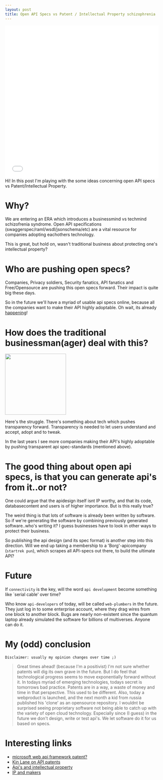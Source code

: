 ```yaml
---
layout: post
title: Open API Specs vs Patent / Intellectual Property schizophrenia
---
```


<iframe src="//player.vimeo.com/video/124935059" width="100%" height="500" frameborder="0" webkitallowfullscreen mozallowfullscreen allowfullscreen></iframe> 

<div class="message">
  Hi! In this post I'm playing with the some ideas concerning open API specs vs Patent/Intellectual Property.
  
</div>

# Why?

We are entering an ERA which introduces a businessmind vs techmind schizofrenia syndrome.
Open API specifications (swaggerspec/raml/wsdl/jsonschema/etc) are a vital resource for companies adopting eachothers technology. 

This is great, but hold on, wasn't traditional business about protecting one's intellectual property? 

# Who are pushing open specs?

Companies, Privacy soldiers, Security fanatics, API fanatics and Free/Opensource are pushing this open specs forward. Their impact is quite big these days.

So in the future we'll have a myriad of usable api specs online, because all the companies want to make their API highly adoptable.
Oh wait, its already [happening](http://apicommons.org/)!

# How does the traditional businessman(ager) deal with this?

<img src="https://media4.giphy.com/media/UuIpr1iwXkRgY/200.gif" style="width:200px"/>

Here's the struggle.
There's something about tech which pushes transparency forward.
Transparency is needed to let users understand and accept, adopt and to tweak.

In the last years I see more companies making their API's highly adoptable by pushing transparent api spec-standards (mentioned above).

# The good thing about open api specs, is that you can generate api's from it..or not?

One could argue that the apidesign itself isnt IP worthy, and that its code, databasecontent and users is of higher importance.
But is this really true?

The weird thing is that lots of software is already been written by software.
So if we're generating the software by combining previously generated software..who's writing it?
I guess businesses have to look in other ways to protect their business.

So publishing the api design (and its spec format) is another step into this direction.
Will we end up taking a membership to a 'Borg'-apicompany (`startrek pun`), which scrapes all API-specs out there, to build the ultimate API?

# Future 

If `connectivity` is the key, will the word `api development` become something like `serial cable' over time?

Who know `api-developers` of today, will be called `web-plumbers` in the future.
They just log in to some enterprise account, where they drag wires from one block to another block.
Bugs are nearly non-existent since the quantum laptop already simulated the software for billions of multiverses.
Anyone can do it.

# My (odd) conclusion

`Disclaimer: usually my opinion changes over time ;)`

> Great times ahead! (because I'm a positivist)
> I'm not sure whether patents will dig its own grave in the future.
> But I do feel that technological progress seems to move exponentially forward without it.
> In todays myriad of emerging technologies, todays secret is tomorrows bad practice.
> Patents are in a way, a waste of money and time in that perspective.
> This used to be different.
> Also, today a webproduct is launched, and the next month a kid from russia published
> his 'clone' as an opensource repository.
> I wouldnt be surprised seeing proprietary software not being able to 
> catch up with the variety of open cloud technology.
> Especially since (I guess) in the future we don't design, write or test api's.
> We let software do it for us based on specs.

# Interesting links

* [microsoft web api framework patent?](https://patents.justia.com/patent/8918452)
* [Kin Lane on API patents](http://patents.apievangelist.com)
* [Api's and intellectual property](https://developer.ibm.com/apimanagement/2015/02/16/apis-intellectual-property)
* [IP and makers](http://iq.intel.com/defining-ownership-in-a-digital-era-how-makers-are-navigating-the-complexities-of-ip/)
